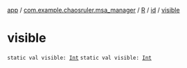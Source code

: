 [app](../../../index.md) / [com.example.chaosruler.msa_manager](../../index.md) / [R](../index.md) / [id](index.md) / [visible](.)

# visible

`static val visible: `[`Int`](https://kotlinlang.org/api/latest/jvm/stdlib/kotlin/-int/index.html)
`static val visible: `[`Int`](https://kotlinlang.org/api/latest/jvm/stdlib/kotlin/-int/index.html)